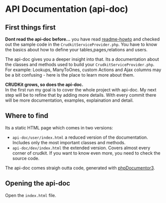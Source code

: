 # API Documentation (api-doc)
## First things first
**Dont read the api-doc before...** you have read [readme-howto](./readme-howto.md) and checked out the sample code in the `CrudkitServiceProvider.php`. You have to know the basics about how to define your tables,pages,relations and users.

The api-doc gives you a deeper insight into that. Its a documentation about the classes and methods used to build your `CrudkitServiceProvider.php`. For example: Lookups, ManyToOnes, custom Actions and Ajax columns may be a bit confusing - here is the place to learn more about them. 

**CRUDKit grows, so does the api-doc.**\
In the first run my goal is to cover the whole project with api-doc. My next step will be to refine that by adding more details.
With every commit there will be more documentation, examples, explaination and detail.

## Where to find
Its a static HTML page which comes in two versions:
- `api-doc/user/index.html` a reduced version of the documentation. Includes only the most important classes and methods.
- `api-doc/dev/index.html` the extended version. Covers almost every corner of crudkit. If you want to know even more, you need to check the source code.

The api-doc comes straigh outta code, generated with [phpDocumentor3](https://docs.phpdoc.org/3.0/).

## Opening the api-doc
Open the `index.html` file.